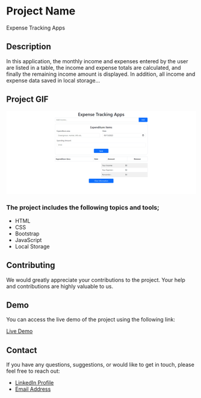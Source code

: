 # Project Name

Expense Tracking Apps

## Description

In this application, the monthly income and expenses entered by the user are listed in a table, the income and expense totals are calculated, and finally the remaining income amount is displayed. In addition, all income and expense data saved in local storage...

## Project GIF

![Project Snapshot](./assets/expencetracking.gif)

### The project includes the following topics and tools;

- HTML
- CSS
- Bootstrap
- JavaScript
- Local Storage

## Contributing

We would greatly appreciate your contributions to the project. Your help and contributions are highly valuable to us.

## Demo

You can access the live demo of the project using the following link:

[Live Demo](https://imoguz.github.io/expense-tracking-apps/)

## Contact

If you have any questions, suggestions, or would like to get in touch, please feel free to reach out:

- [LinkedIn Profile](https://www.linkedin.com/in/im-abdullah-oguz/)
- [Email Address](mailto:imoguz0510@gmail.com)
